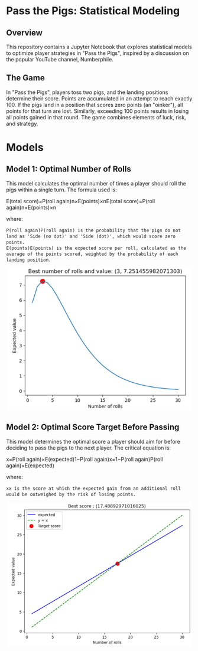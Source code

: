 # Pass the Pigs: Statistical Modeling

## Overview

This repository contains a Jupyter Notebook that explores statistical models to optimize player strategies in "Pass the Pigs", inspired by a discussion on the popular YouTube channel, Numberphile.

## The Game

In "Pass the Pigs", players toss two pigs, and the landing positions determine their score. Points are accumulated in an attempt to reach exactly 100. If the pigs land in a position that scores zero points (an "oinker"), all points for that turn are lost. Similarly, exceeding 100 points results in losing all points gained in that round. The game combines elements of luck, risk, and strategy.

# Models

## Model 1: Optimal Number of Rolls

This model calculates the optimal number of times a player should roll the pigs within a single turn. The formula used is:

E(total score)=P(roll again)n×E(points)×nE(total score)=P(roll again)n×E(points)×n

where:

    P(roll again)P(roll again) is the probability that the pigs do not land as 'Side (no dot)' and 'Side (dot)', which would score zero points.
    E(points)E(points) is the expected score per roll, calculated as the average of the points scored, weighted by the probability of each landing position.

![Alt text](Howmanyrolls.png)

## Model 2: Optimal Score Target Before Passing

This model determines the optimal score a player should aim for before deciding to pass the pigs to the next player. The critical equation is:

x=P(roll again)×E(expected)1−P(roll again)x=1−P(roll again)P(roll again)×E(expected)​

where:

    xx is the score at which the expected gain from an additional roll would be outweighed by the risk of losing points.
![Alt text](WhatScore.png)
